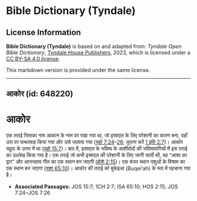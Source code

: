 # Bible Dictionary (Tyndale)

## License Information

**Bible Dictionary (Tyndale)** is based on and adapted from: _Tyndale Open Bible Dictionary_, [Tyndale House Publishers](https://tyndaleopenresources.com/), 2023, which is licensed under a [CC BY-SA 4.0 license](https://creativecommons.org/licenses/by-sa/4.0/legalcode.en).

This markdown version is provided under the same license.



--------------------------------

## आकोर (id: 648220)

आकोर
====

एक तराई जिसका नाम आकान के नाम पर रखा गया था, जो इस्राएल के लिए परेशानी का कारण बना, वहाँ उस पर पत्थरवाह किया गया और उसे जलाया गया ([यहो 7:24](https://ref.ly/Josh7:24-Josh7:26)–[26](https://ref.ly/Josh7:24-Josh7:26); तुलना करें [1 इति 2:7](https://ref.ly/1Chr2:7))। आकोर यहूदा के उत्तर में था ([यहो 15:7](https://ref.ly/Josh15:7))। बाद में, इस्राएल के भविष्य के आशीर्वादों की भविष्यवाणियों में इस तराई का उल्लेख किया गया है। एक तराई जो कभी इस्राएल की परेशानी के लिए जानी जाती थी, वह “आशा का द्वार” और आनन्दमय गीत का एक स्थान बन जाएगी ([होशे 2:15](https://ref.ly/Hos2:15))। एक बंजर स्थान पशुओं के विश्राम का एक स्थान बन जाएगा ([यशा 65:10](https://ref.ly/Isa65:10))। आकोर की तराई को बुकेइआ (Buqei‘ah) के रूप में पहचाना गया है।

* **Associated Passages:** JOS 15:7; 1CH 2:7; ISA 65:10; HOS 2:15; JOS 7:24–JOS 7:26

